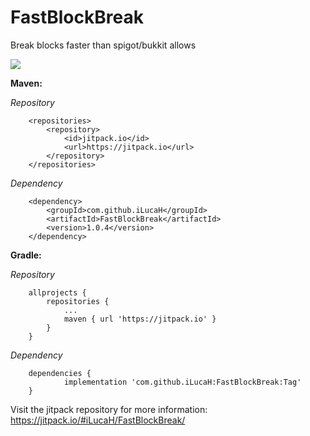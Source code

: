 # FastBlockBreak
Break blocks faster than spigot/bukkit allows

[![](https://jitpack.io/v/iLucaH/FastBlockBreak.svg)](https://jitpack.io/#iLucaH/FastBlockBreak)

**Maven:**

*Repository*
```
	<repositories>
		<repository>
		    <id>jitpack.io</id>
		    <url>https://jitpack.io</url>
		</repository>
	</repositories>
```
*Dependency*
```
	<dependency>
	    <groupId>com.github.iLucaH</groupId>
	    <artifactId>FastBlockBreak</artifactId>
	    <version>1.0.4</version>
	</dependency>
  ```

**Gradle:**

*Repository*
```
	allprojects {
		repositories {
			...
			maven { url 'https://jitpack.io' }
		}
	}
```
*Dependency*
```
	dependencies {
	        implementation 'com.github.iLucaH:FastBlockBreak:Tag'
	}
```

Visit the jitpack repository for more information: https://jitpack.io/#iLucaH/FastBlockBreak/
